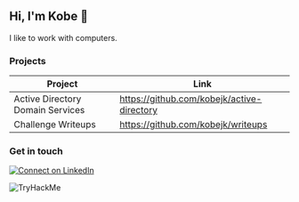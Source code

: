 ## Hi, I'm Kobe 👋

I like to work with computers.

### Projects

| Project                          	| Link                                       	|
|----------------------------------	|--------------------------------------------	|
| Active Directory Domain Services 	| https://github.com/kobejk/active-directory 	|
| Challenge Writeups 	| https://github.com/kobejk/writeups 	|

### Get in touch

[![Connect on LinkedIn](https://img.shields.io/badge/connect-%230077B5.svg?&style=for-the-badge&logo=linkedin)](https://www.linkedin.com/in/kobekunce)

<img src="https://tryhackme-badges.s3.amazonaws.com/kobejk.png" alt="TryHackMe">
